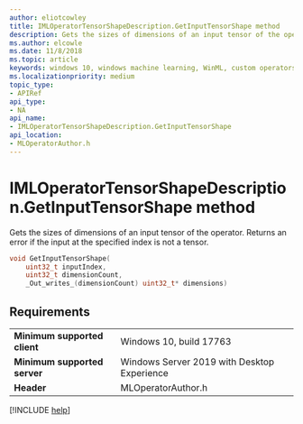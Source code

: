 ```yaml
---
author: eliotcowley
title: IMLOperatorTensorShapeDescription.GetInputTensorShape method
description: Gets the sizes of dimensions of an input tensor of the operator.
ms.author: elcowle
ms.date: 11/8/2018
ms.topic: article
keywords: windows 10, windows machine learning, WinML, custom operators, GetInputTensorShape
ms.localizationpriority: medium
topic_type:
- APIRef
api_type:
- NA
api_name:
- IMLOperatorTensorShapeDescription.GetInputTensorShape
api_location:
- MLOperatorAuthor.h
---
```


# IMLOperatorTensorShapeDescription.GetInputTensorShape method

Gets the sizes of dimensions of an input tensor of the operator. Returns an error if the input at the specified index is not a tensor.

```cpp
void GetInputTensorShape(
    uint32_t inputIndex, 
    uint32_t dimensionCount, 
    _Out_writes_(dimensionCount) uint32_t* dimensions)
```

## Requirements

| | |
|-|-|
| **Minimum supported client** | Windows 10, build 17763 |
| **Minimum supported server** | Windows Server 2019 with Desktop Experience |
| **Header** | MLOperatorAuthor.h |

[!INCLUDE [help](../includes/get-help.md)]
